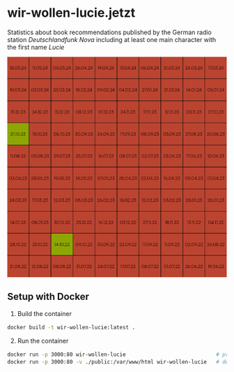 # wir-wollen-lucie.jetzt

Statistics about book recommendations published by the German radio station _Deutschlandfunk Nova_ including at least one main character with the first name _Lucie_

![Screenshot](screenshot.png)

## Setup with Docker

1. Build the container

```bash
docker build -t wir-wollen-lucie:latest .
```

2. Run the container

```bash
docker run -p 3000:80 wir-wollen-lucie                             # production
docker run -p 3000:80 -v ./public:/var/www/html wir-wollen-lucie   # development
```
